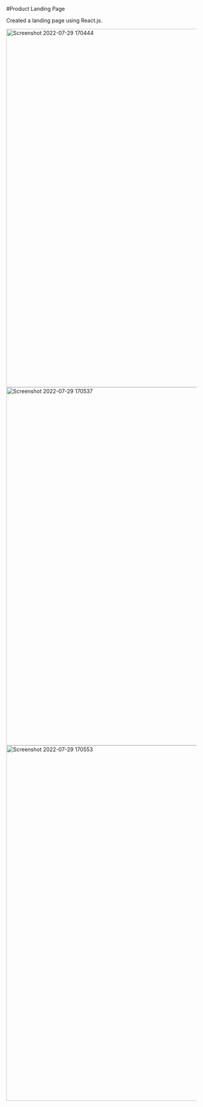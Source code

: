 #Product Landing Page

Created a landing page using React.js.

<img width="947" alt="Screenshot 2022-07-29 170444" src="https://user-images.githubusercontent.com/102591054/181750830-1cbf37db-ef92-4c12-bb73-be113e80f878.png">



<img width="947" alt="Screenshot 2022-07-29 170537" src="https://user-images.githubusercontent.com/102591054/181750846-3ff49941-4d3e-48ac-a451-c16a3eb5ffd2.png">



<img width="940" alt="Screenshot 2022-07-29 170553" src="https://user-images.githubusercontent.com/102591054/181750859-e900a0d3-553e-446c-b4ca-9f8eced93bdb.png">
